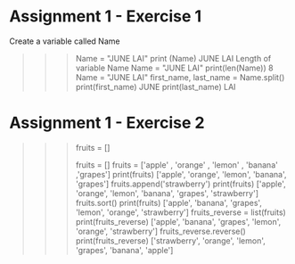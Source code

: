 # Assignment 1 - Exercise 1
Create a variable called Name
>>> Name = "JUNE LAI"
>>> print (Name)
JUNE LAI
Length of variable Name
>>> Name = "JUNE LAI"
>>> print(len(Name))
8
>>> Name = "JUNE LAI"
>>> first_name, last_name = Name.split()
>>> print(first_name)
JUNE
>>> print(last_name)
LAI
# Assignment 1 - Exercise 2
>>> fruits = []
>>>
>>> fruits = []
>>> fruits = ['apple' , 'orange' , 'lemon' , 'banana' ,'grapes']
>>> print(fruits)
['apple', 'orange', 'lemon', 'banana', 'grapes']
>>> fruits.append('strawberry')
>>> print(fruits)
['apple', 'orange', 'lemon', 'banana', 'grapes', 'strawberry']
>>> fruits.sort()
>>> print(fruits)
['apple', 'banana', 'grapes', 'lemon', 'orange', 'strawberry']
>>> fruits_reverse = list(fruits)
>>> print(fruits_reverse)
['apple', 'banana', 'grapes', 'lemon', 'orange', 'strawberry']
>>> fruits_reverse.reverse()
>>> print(fruits_reverse)
['strawberry', 'orange', 'lemon', 'grapes', 'banana', 'apple']